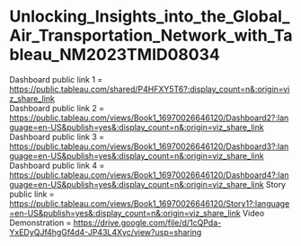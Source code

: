 # Unlocking_Insights_into_the_Global_Air_Transportation_Network_with_Tableau_NM2023TMID08034
Dashboard public link 1 = https://public.tableau.com/shared/P4HFXY5T6?:display_count=n&:origin=viz_share_link  
Dashboard public link 2 = https://public.tableau.com/views/Book1_16970026646120/Dashboard2?:language=en-US&publish=yes&:display_count=n&:origin=viz_share_link
Dashboard public link 3 =  https://public.tableau.com/views/Book1_16970026646120/Dashboard3?:language=en-US&publish=yes&:display_count=n&:origin=viz_share_link 
Dashboard public link 4 = https://public.tableau.com/views/Book1_16970026646120/Dashboard4?:language=en-US&publish=yes&:display_count=n&:origin=viz_share_link 
Story public link = https://public.tableau.com/views/Book1_16970026646120/Story1?:language=en-US&publish=yes&:display_count=n&:origin=viz_share_link 
Video Demonstration = https://drive.google.com/file/d/1cQPda-YxEDyQJf4hgGf4d4-JP43L4Xyc/view?usp=sharing
